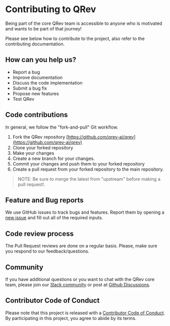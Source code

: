 # Contributing to QRev

Being part of the core QRev team is accessible to anyone who is motivated and wants to be part of that journey!

Please see below how to contribute to the project, also refer to the contributing documentation.

## How can you help us?

* Report a bug
* Improve documentation
* Discuss the code implementation
* Submit a bug fix
* Propose new features
* Test QRev

## Code contributions

In general, we follow the "fork-and-pull" Git workflow.
1. Fork the QRev repository [https://github.com/qrev-ai/qrev](https://github.com/qrev-ai/qrev)
2. Clone your forked repository
3. Make your changes 
4. Create a new branch for your changes.
5. Commit your changes and push them to your forked repository
6. Create a pull request from your forked repository to the main repository.

> NOTE: Be sure to merge the latest from "upstream" before making a pull request!.

## Feature and Bug reports
We use GitHub issues to track bugs and features. Report them by opening a [new issue](https://github.com/qrev-ai/qrev/issues/new/choose) and fill out all of the required inputs.

## Code review process

The Pull Request reviews are done on a regular basis. Please, make sure you respond to our feedback/questions.

## Community

If you have additional questions or you want to chat with the QRev core team, please join our [Slack community](https://join.slack.com/t/qrev/shared_invite/zt-2gsc6omvb-L5bLaBubluDEdK5ZB133dg) or post at [Github Discussions](https://github.com/qrev-ai/qrev/discussions).
 

## Contributor Code of Conduct
Please note that this project is released with a [Contributor Code of Conduct](https://github.com/qrev-ai/qrev/blob/stable/CODE_OF_CONDUCT.md). By participating in this project, you agree to abide by its terms.
